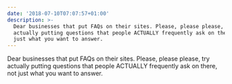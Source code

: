 ```yaml
---
date: '2018-07-10T07:07:57+01:00'
description: >-
  Dear businesses that put FAQs on their sites. Please, please please, try
  actually putting questions that people ACTUALLY frequently ask on there, not
  just what you want to answer.
---
```

Dear businesses that put FAQs on their sites. Please, please please, try actually putting questions that people ACTUALLY frequently ask on there, not just what you want to answer.
